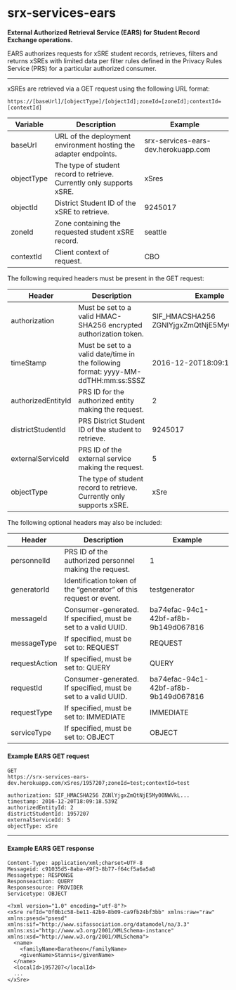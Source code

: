 # srx-services-ears
**External Authorized Retrieval Service (EARS) for Student Record Exchange operations.**

EARS authorizes requests for xSRE student records, retrieves, filters and returns xSREs with limited data per filter rules defined in the Privacy Rules Service (PRS) for a particular authorized consumer.

***
xSREs are retrieved via a GET request using the following URL format:

```
https://[baseUrl]/[objectType]/[objectId];zoneId=[zoneId];contextId=[contextId]
```

Variable | Description | Example
--------- | ----------- | -------
baseUrl   | URL of the deployment environment hosting the adapter endpoints. |  srx-services-ears-dev.herokuapp.com
objectType | The type of student record to retrieve. Currently only supports xSRE. |  xSres
objectId | District Student ID of the xSRE to retrieve. |  9245017
zoneId    | Zone containing the requested student xSRE record. | seattle
contextId | Client context of request. | CBO

The following required headers must be present in the GET request:

Header | Description | Example
------ | ----------- | -------
authorization | Must be set to a valid HMAC-SHA256 encrypted authorization token. | SIF_HMACSHA256 ZGNlYjgxZmQtNjE5My00NWVkL...
timeStamp | Must be set to a valid date/time in the following format: yyyy-MM-ddTHH:mm:ss:SSSZ | 2016-12-20T18:09:18.539Z
authorizedEntityId | PRS ID for the authorized entity making the request. | 2
districtStudentId | PRS District Student ID of the student to retrieve. | 9245017
externalServiceId | PRS ID of the external service making the request. | 5
objectType | The type of student record to retrieve. Currently only supports xSRE. | xSre

The following optional headers may also be included:

Header | Description | Example
------ | ----------- | -------
personnelId | PRS ID of the authorized personnel making the request. | 1
generatorId | Identification token of the “generator” of this request or event. | testgenerator
messageId | Consumer-generated. If specified, must be set to a valid UUID. | ba74efac-94c1-42bf-af8b-9b149d067816
messageType | If specified, must be set to: REQUEST | REQUEST
requestAction | If specified, must be set to: QUERY | QUERY
requestId | Consumer-generated. If specified, must be set to a valid UUID. | ba74efac-94c1-42bf-af8b-9b149d067816
requestType | If specified, must be set to: IMMEDIATE | IMMEDIATE
serviceType | If specified, must be set to: OBJECT | OBJECT

#### Example EARS GET request
```
GET
https://srx-services-ears-dev.herokuapp.com/xSres/1957207;zoneId=test;contextId=test

authorization: SIF_HMACSHA256 ZGNlYjgxZmQtNjE5My00NWVkL...
timestamp: 2016-12-20T18:09:18.539Z
authorizedEntityId: 2
districtStudentId: 1957207
externalServiceId: 5
objectType: xSre
```

***
#### Example EARS GET response
```
Content-Type: application/xml;charset=UTF-8
Messageid: c91035d5-8aba-49f3-8b77-f64cf5a6a5a8
Messagetype: RESPONSE
Responseaction: QUERY
Responsesource: PROVIDER
Servicetype: OBJECT

<?xml version="1.0" encoding="utf-8"?>
<xSre refId="0f0b1c58-be11-42b9-8b09-ca9fb24bf3bb" xmlns:raw="raw" xmlns:psesd="psesd" xmlns:sif="http://www.sifassociation.org/datamodel/na/3.3" xmlns:xsi="http://www.w3.org/2001/XMLSchema-instance" xmlns:xsd="http://www.w3.org/2001/XMLSchema">
  <name>
    <familyName>Baratheon</familyName>
    <givenName>Stannis</givenName>
  </name>
  <localId>1957207</localId>
  ...
</xSre>
```
